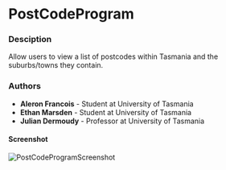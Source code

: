 # PostCodeProgram

### Desciption
Allow users to view a list of postcodes within Tasmania and the suburbs/towns they contain.

### Authors
- **Aleron Francois** - Student at University of Tasmania
- **Ethan Marsden** - Student at University of Tasmania
- **Julian Dermoudy** - Professor at University of Tasmania

#### Screenshot
![PostCodeProgramScreenshot](https://github.com/user-attachments/assets/eaf5925a-b036-4ac9-b3ce-cc5825262e6e)

